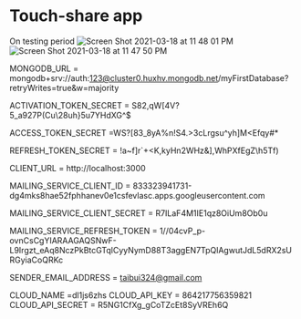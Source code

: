 # Touch-share app

On testing period 
![Screen Shot 2021-03-18 at 11 48 01 PM](https://user-images.githubusercontent.com/65645545/111664542-7494e200-8844-11eb-820a-40fd31472806.png)
![Screen Shot 2021-03-18 at 11 47 50 PM](https://user-images.githubusercontent.com/65645545/111664552-778fd280-8844-11eb-88e2-760b479ecb66.png)


MONGODB_URL = mongodb+srv://auth:123@cluster0.huxhv.mongodb.net/myFirstDatabase?retryWrites=true&w=majority

ACTIVATION_TOKEN_SECRET = S82,qW[4V?5_a927P(Cu\28uh}5u7YHdXG^$

ACCESS_TOKEN_SECRET =WS?[83_8yA%n!S4.>3cLrgsu^yh]M<Efqy#*

REFRESH_TOKEN_SECRET = !a~f]r`+<K,kyHn2WHz&],WhPXfEgZ\h5Tf)
  

CLIENT_URL =  http://localhost:3000


MAILING_SERVICE_CLIENT_ID = 833323941731-dg4mks8hae52fphhanev0e1csfevlasc.apps.googleusercontent.com

MAILING_SERVICE_CLIENT_SECRET = R7ILaF4M1IE1qz8OiUm8Ob0u

MAILING_SERVICE_REFRESH_TOKEN = 1//04cvP_p-ovnCsCgYIARAAGAQSNwF-L9Irgzt_eAq8NczPkBtcGTqlCyyNymD88T3aggEN7TpQlAgwutJdL5dRX2sURGyiaCoQRKc

SENDER_EMAIL_ADDRESS = taibui324@gmail.com

CLOUD_NAME =dl1js6zhs
CLOUD_API_KEY = 864217756359821
CLOUD_API_SECRET = R5NG1CfXg_gCoTZcEt8SyVREh6Q
